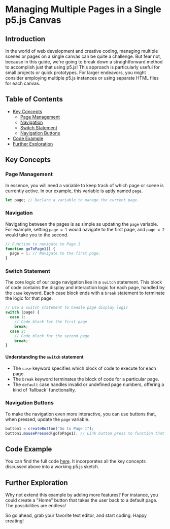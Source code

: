 # Managing Multiple Pages in a Single p5.js Canvas

## Introduction

In the world of web development and creative coding, managing multiple scenes or pages on a single canvas can be quite a challenge. But fear not, because in this guide, we're going to break down a straightforward method to accomplish just that using p5.js! This approach is particularly useful for small projects or quick prototypes. For larger endeavors, you might consider employing multiple p5.js instances or using separate HTML files for each canvas.

## Table of Contents
- [Key Concepts](#key-concepts)
  - [Page Management](#page-management)
  - [Navigation](#navigation)
  - [Switch Statement](#switch-statement)
  - [Navigation Buttons](#navigation-buttons)
- [Code Example](#code-example)
- [Further Exploration](#further-exploration)

## Key Concepts

### Page Management
In essence, you will need a variable to keep track of which page or scene is currently active. In our example, this variable is aptly named `page`.

```javascript
let page; // Declare a variable to manage the current page.
```

### Navigation
Navigating between the pages is as simple as updating the `page` variable. For example, setting `page = 1` would navigate to the first page, and `page = 2` would take you to the second.

```javascript
// Function to navigate to Page 1
function goToPage1() {
  page = 1; // Navigate to the first page.
}
```

### Switch Statement
The core logic of our page navigation lies in a `switch` statement. This block of code contains the display and interaction logic for each page, handled by the `case` keyword. Each case block ends with a `break` statement to terminate the logic for that page.

```javascript
// Use a switch statement to handle page display logic
switch (page) {
  case 1:
    // Code block for the first page
    break;
  case 2:
    // Code block for the second page
    break;
}
```

#### Understanding the `switch` statement
- The `case` keyword specifies which block of code to execute for each page.
- The `break` keyword terminates the block of code for a particular page.
- The `default` case handles invalid or undefined page numbers, offering a kind of 'fallback' functionality.

### Navigation Buttons
To make the navigation even more interactive, you can use buttons that, when pressed, update the `page` variable. 

```javascript
button1 = createButton("Go to Page 1"); 
button1.mousePressed(goToPage1); // Link button press to function that sets `page` to 1
```

## Code Example
You can find the full code [here](#multi-page.js). It incorporates all the key concepts discussed above into a working p5.js sketch.

## Further Exploration
Why not extend this example by adding more features? For instance, you could create a "Home" button that takes the user back to a default page. The possibilities are endless!

So go ahead, grab your favorite text editor, and start coding. Happy creating!
